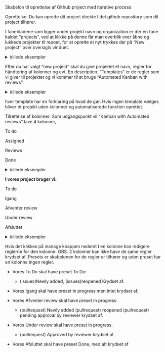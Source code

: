 Skabelon til oprettelse af Github project med iterative process

Oprettelse:
Du kan oprette dit project direkte I det github repository som dit project tilhører.

I fanebladene som ligger under projekt navn og organization er der en fane kaldet “projects”,
ved at klikke på denne får man overblik over åbne og lukkede projekter til repoet, for at oprette et nyt trykkes der på “New project” over oversigts vinduet.


<details>
<summary> billede eksempler</summary>
  
  ![CreateBranchGithub](../assets/ProjectSkabelonAssets/56d5e3ebc74acad9bdd40adedc4d55fb.png)
</details>

Efter du har valgt “new project” skal du give projektet et navn, regler for håndtering af kolonner og evt. En description. “Templates” er de regler som vi giver til projektet og vi kommer til at bruge “Automated Kanban with reviews”.

<details>
<summary> billede eksempler</summary>
</details>

hver template har en forklaring på hvad de gør.
Hvis ingen template vælges bliver et projekt uden kolonner og automatiserede function oprettet.


Tilrettelse af kolonner:
Som udgangspunkt vil “Kanban with Automated reviews” lave 4 kolonner,

To do

Assigned 

Reviews 

Done

<details>
<summary> billede eksempler</summary>
</details>


**I vores project bruger vi:**

To do

Igang

Afventer review

Under review

Afsluttet

<details>
<summary> billede eksempler</summary>
  
</details>

Hvis det klikkes på manage knappen nederst I en kolonne kan redigere reglerne for den kolonne. 
OBS. 2 kolonner kan ikke have de same regler krydset af.
Presets er skabelonen for de regler er tilhører og uden preset har en kolonne ingen regler.

* Vores To Do skal have preset  To Do:
  -	(issues)Newly added,	(issues)reopened
Krydset af.

* Vores Igang skal have preset in progress men intet krydset af.

* Vores Afventer review skal have preset in progress:
  - (pullrequest) Newly added 	(pullrequest)  reopened		(pullrequest)  pending approval by reviewer krydset af.


* Vores Under review skal have preset in progress:
  - (pullrequest)  Approved by reviewer krydset af.

* Vores Afsluttet skal have preset Done, med alt krydset af
